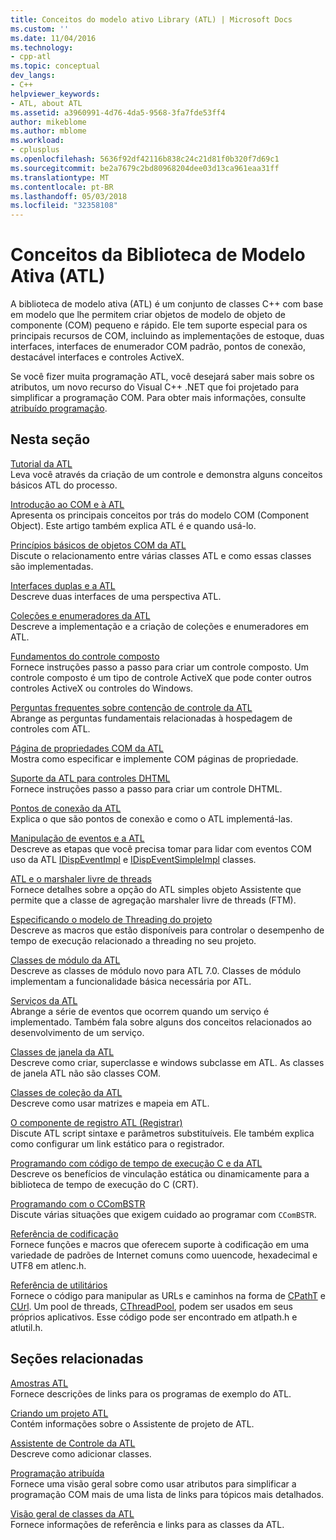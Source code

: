 ```yaml
---
title: Conceitos do modelo ativo Library (ATL) | Microsoft Docs
ms.custom: ''
ms.date: 11/04/2016
ms.technology:
- cpp-atl
ms.topic: conceptual
dev_langs:
- C++
helpviewer_keywords:
- ATL, about ATL
ms.assetid: a3960991-4d76-4da5-9568-3fa7fde53ff4
author: mikeblome
ms.author: mblome
ms.workload:
- cplusplus
ms.openlocfilehash: 5636f92df42116b838c24c21d81f0b320f7d69c1
ms.sourcegitcommit: be2a7679c2bd80968204dee03d13ca961eaa31ff
ms.translationtype: MT
ms.contentlocale: pt-BR
ms.lasthandoff: 05/03/2018
ms.locfileid: "32358108"
---
```

# <a name="active-template-library-atl-concepts"></a>Conceitos da Biblioteca de Modelo Ativa (ATL)
A biblioteca de modelo ativa (ATL) é um conjunto de classes C++ com base em modelo que lhe permitem criar objetos de modelo de objeto de componente (COM) pequeno e rápido. Ele tem suporte especial para os principais recursos de COM, incluindo as implementações de estoque, duas interfaces, interfaces de enumerador COM padrão, pontos de conexão, destacável interfaces e controles ActiveX.  
  
 Se você fizer muita programação ATL, você desejará saber mais sobre os atributos, um novo recurso do Visual C++ .NET que foi projetado para simplificar a programação COM. Para obter mais informações, consulte [atribuído programação](../windows/attributed-programming-concepts.md).  
  
## <a name="in-this-section"></a>Nesta seção  
 [Tutorial da ATL](../atl/active-template-library-atl-tutorial.md)  
 Leva você através da criação de um controle e demonstra alguns conceitos básicos ATL do processo.  
  
 [Introdução ao COM e à ATL](../atl/introduction-to-com-and-atl.md)  
 Apresenta os principais conceitos por trás do modelo COM (Component Object). Este artigo também explica ATL é e quando usá-lo.  
  
 [Princípios básicos de objetos COM da ATL](../atl/fundamentals-of-atl-com-objects.md)  
 Discute o relacionamento entre várias classes ATL e como essas classes são implementadas.  
  
 [Interfaces duplas e a ATL](../atl/dual-interfaces-and-atl.md)  
 Descreve duas interfaces de uma perspectiva ATL.  
  
 [Coleções e enumeradores da ATL](../atl/atl-collections-and-enumerators.md)  
 Descreve a implementação e a criação de coleções e enumeradores em ATL.  
  
 [Fundamentos do controle composto](../atl/atl-composite-control-fundamentals.md)  
 Fornece instruções passo a passo para criar um controle composto. Um controle composto é um tipo de controle ActiveX que pode conter outros controles ActiveX ou controles do Windows.  
  
 [Perguntas frequentes sobre contenção de controle da ATL](../atl/atl-control-containment-faq.md)  
 Abrange as perguntas fundamentais relacionadas à hospedagem de controles com ATL.  
  
 [Página de propriedades COM da ATL](../atl/atl-com-property-pages.md)  
 Mostra como especificar e implemente COM páginas de propriedade.  
  
 [Suporte da ATL para controles DHTML](../atl/atl-support-for-dhtml-controls.md)  
 Fornece instruções passo a passo para criar um controle DHTML.  
  
 [Pontos de conexão da ATL](../atl/atl-connection-points.md)  
 Explica o que são pontos de conexão e como o ATL implementá-las.  
  
 [Manipulação de eventos e a ATL](../atl/event-handling-and-atl.md)  
 Descreve as etapas que você precisa tomar para lidar com eventos COM uso da ATL [IDispEventImpl](../atl/reference/idispeventimpl-class.md) e [IDispEventSimpleImpl](../atl/reference/idispeventsimpleimpl-class.md) classes.  
  
 [ATL e o marshaler livre de threads](../atl/atl-and-the-free-threaded-marshaler.md)  
 Fornece detalhes sobre a opção do ATL simples objeto Assistente que permite que a classe de agregação marshaler livre de threads (FTM).  
  
 [Especificando o modelo de Threading do projeto](../atl/specifying-the-threading-model-for-a-project-atl.md)  
 Descreve as macros que estão disponíveis para controlar o desempenho de tempo de execução relacionado a threading no seu projeto.  
  
 [Classes de módulo da ATL](../atl/atl-module-classes.md)  
 Descreve as classes de módulo novo para ATL 7.0. Classes de módulo implementam a funcionalidade básica necessária por ATL.  
  
 [Serviços da ATL](../atl/atl-services.md)  
 Abrange a série de eventos que ocorrem quando um serviço é implementado. Também fala sobre alguns dos conceitos relacionados ao desenvolvimento de um serviço.  
  
 [Classes de janela da ATL](../atl/atl-window-classes.md)  
 Descreve como criar, superclasse e windows subclasse em ATL. As classes de janela ATL não são classes COM.  
  
 [Classes de coleção da ATL](../atl/atl-collection-classes.md)  
 Descreve como usar matrizes e mapeia em ATL.  
  
 [O componente de registro ATL (Registrar)](../atl/atl-registry-component-registrar.md)  
 Discute ATL script sintaxe e parâmetros substituíveis. Ele também explica como configurar um link estático para o registrador.  
  
 [Programando com código de tempo de execução C e da ATL](../atl/programming-with-atl-and-c-run-time-code.md)  
 Descreve os benefícios de vinculação estática ou dinamicamente para a biblioteca de tempo de execução do C (CRT).  
  
 [Programando com o CComBSTR](../atl/programming-with-ccombstr-atl.md)  
 Discute várias situações que exigem cuidado ao programar com `CComBSTR`.  
  
 [Referência de codificação](../atl/atl-encoding-reference.md)  
 Fornece funções e macros que oferecem suporte à codificação em uma variedade de padrões de Internet comuns como uuencode, hexadecimal e UTF8 em atlenc.h.  
  
 [Referência de utilitários](../atl/atl-utilities-reference.md)  
 Fornece o código para manipular as URLs e caminhos na forma de [CPathT](../atl/reference/cpatht-class.md) e [CUrl](../atl/reference/curl-class.md). Um pool de threads, [CThreadPool](../atl/reference/cthreadpool-class.md), podem ser usados em seus próprios aplicativos. Esse código pode ser encontrado em atlpath.h e atlutil.h.  
  
## <a name="related-sections"></a>Seções relacionadas  
 [Amostras ATL](../visual-cpp-samples.md)  
 Fornece descrições de links para os programas de exemplo do ATL.  
  
 [Criando um projeto ATL](../atl/reference/creating-an-atl-project.md)  
 Contém informações sobre o Assistente de projeto de ATL.  
  
 [Assistente de Controle da ATL](../atl/reference/atl-control-wizard.md)  
 Descreve como adicionar classes.  
  
 [Programação atribuída](../windows/attributed-programming-concepts.md)  
 Fornece uma visão geral sobre como usar atributos para simplificar a programação COM mais de uma lista de links para tópicos mais detalhados.  
  
 [Visão geral de classes da ATL](../atl/atl-class-overview.md)  
 Fornece informações de referência e links para as classes da ATL.

